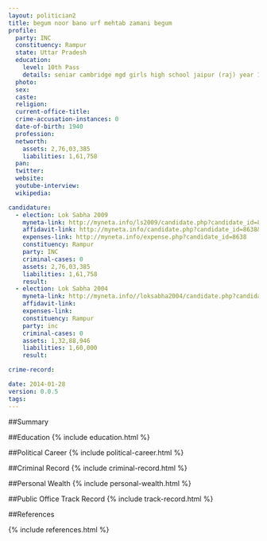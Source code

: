 ```yaml
---
layout: politician2
title: begum noor bano urf mehtab zamani begum
profile: 
  party: INC
  constituency: Rampur
  state: Uttar Pradesh
  education: 
    level: 10th Pass
    details: seniar cambridge mgd girls high school jaipur (raj) year 1956
  photo: 
  sex: 
  caste: 
  religion: 
  current-office-title: 
  crime-accusation-instances: 0
  date-of-birth: 1940
  profession: 
  networth: 
    assets: 2,76,03,385
    liabilities: 1,61,758
  pan: 
  twitter: 
  website: 
  youtube-interview: 
  wikipedia: 

candidature: 
  - election: Lok Sabha 2009
    myneta-link: http://myneta.info/ls2009/candidate.php?candidate_id=8638
    affidavit-link: http://myneta.info/candidate.php?candidate_id=8638&scan=original
    expenses-link: http://myneta.info/expense.php?candidate_id=8638
    constituency: Rampur 
    party: INC
    criminal-cases: 0
    assets: 2,76,03,385
    liabilities: 1,61,758
    result:  
  - election: Lok Sabha 2004
    myneta-link: http://myneta.info//loksabha2004/candidate.php?candidate_id=4836
    affidavit-link: 
    expenses-link: 
    constituency: Rampur 
    party: inc
    criminal-cases: 0
    assets: 1,32,88,946
    liabilities: 1,60,000
    result:  

crime-record: 

date: 2014-01-28
version: 0.0.5
tags: 
---
```

##Summary


##Education
{% include education.html %}


##Political Career
{% include political-career.html %}


##Criminal Record
{% include criminal-record.html %}


##Personal Wealth
{% include personal-wealth.html %}


##Public Office Track Record
{% include track-record.html %}


##References


{% include references.html %}